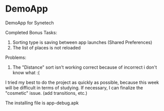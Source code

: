 # DemoApp
DemoApp for Synetech

Completed Bonus Tasks:
1) Sorting type is saving between app launches (Shared Preferences)
2) The list of places is not reloaded

Problems:
1) The "Distance" sort isn't working correct because of incorrect i don't know what :(

I tried my best to do the project as quickly as possible, because this week will be difficult in terms of studying. If necessary, I can finalize the "cosmetic" issue. (add transitions, etc.)

The installing file is app-debug.apk
